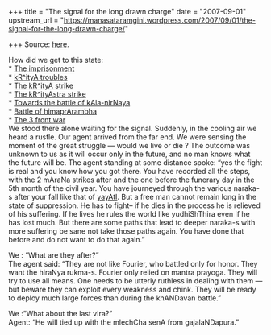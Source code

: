 +++
title = "The signal for the long drawn charge"
date = "2007-09-01"
upstream_url = "https://manasataramgini.wordpress.com/2007/09/01/the-signal-for-the-long-drawn-charge/"

+++
Source: [here](https://manasataramgini.wordpress.com/2007/09/01/the-signal-for-the-long-drawn-charge/).

How did we get to this state:  
\* [The imprisonment](http://manasataramgini.wordpress.com/2005/06/imprisonment.html)  
\* [kR^ityA troubles](http://manasataramgini.wordpress.com/2005/06/kritya-troubles.html)  
\* [The kR^ityA strike](http://manasataramgini.wordpress.com/2005/06/kritya-strike.html)  
\* [The kR^ityAstra strike](http://manasataramgini.wordpress.com/2005/06/krityastra-strike.html)  
\* [Towards the battle of kAla-nirNaya](http://manasataramgini.wordpress.com/2004/12/towards-battle-of-kala-nirnaya.html)  
\* [Battle of himaprArambha](http://manasataramgini.wordpress.com/2004/12/battle-of-himaprarambha.html)  
\* [The 3 front war](http://manasataramgini.wordpress.com/2004/11/3-front-war.html)  
We stood there alone waiting for the signal. Suddenly, in the cooling air we heard a rustle. Our agent arrived from the far end. We were sensing the moment of the great struggle — would we live or die ? The outcome was unknown to us as it will occur only in the future, and no man knows what the future will be. The agent standing at some distance spoke: “yes the fight is real and you know how you got there. You have recorded all the steps, with the 2 mAraNa strikes after and the one before the funerary day in the 5th month of the civil year. You have journeyed through the various naraka-s after your fall like that of [yayAtI](http://manasataramgini.wordpress.com/2005/06/preparing-for-worst.html). But a free man cannot remain long in the state of suppression. He has to fight– if he dies in the process he is relieved of his suffering. If he lives he rules the world like yudhiShThira even if he has lost much. But there are some paths that lead to deeper naraka-s with more suffering be sane not take those paths again. You have done that before and do not want to do that again.”

We : “What are they after?”  
The agent said: “They are not like Fourier, who battled only for honor. They want the hiraNya rukma-s. Fourier only relied on mantra prayoga. They will try to use all means. One needs to be utterly ruthless in dealing with them — but beware they can exploit every weakness and chink. They will be ready to deploy much large forces than during the khANDavan battle.”

We :”What about the last vIra?”  
Agent: “He will tied up with the mlechCha senA from gajalaNDapura.”

